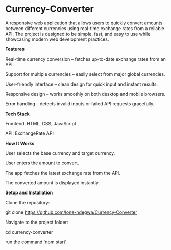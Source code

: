 # Currency-Converter

A responsive web application that allows users to quickly convert amounts between different currencies using real-time exchange rates from a reliable API. The project is designed to be simple, fast, and easy to use while showcasing modern web development practices.

**Features**

Real-time currency conversion – fetches up-to-date exchange rates from an API.

Support for multiple currencies – easily select from major global currencies.

User-friendly interface – clean design for quick input and instant results.

Responsive design – works smoothly on both desktop and mobile browsers.

Error handling – detects invalid inputs or failed API requests gracefully.

**Tech Stack**

Frontend: HTML, CSS, JavaScript

API: ExchangeRate API 


**How It Works**

User selects the base currency and target currency.

User enters the amount to convert.

The app fetches the latest exchange rate from the API.

The converted amount is displayed instantly.

**Setup and Installation**

Clone the repository:

git clone https://github.com/lone-ndegwa/Currency-Converter


Navigate to the project folder:

cd currency-converter


run the command 'npm start'